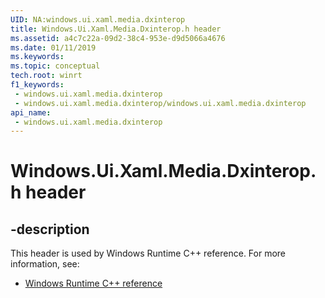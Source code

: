 ```yaml
---
UID: NA:windows.ui.xaml.media.dxinterop
title: Windows.Ui.Xaml.Media.Dxinterop.h header
ms.assetid: a4c7c22a-09d2-38c4-953e-d9d5066a4676
ms.date: 01/11/2019
ms.keywords: 
ms.topic: conceptual
tech.root: winrt
f1_keywords:
 - windows.ui.xaml.media.dxinterop
 - windows.ui.xaml.media.dxinterop/windows.ui.xaml.media.dxinterop
api_name:
 - windows.ui.xaml.media.dxinterop
---
```


# Windows.Ui.Xaml.Media.Dxinterop.h header


## -description

This header is used by Windows Runtime C++ reference. For more information, see:

- [Windows Runtime C++ reference](../_winrt/index.md)

